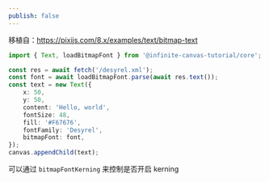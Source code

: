 ```yaml
---
publish: false
---
```


移植自：<https://pixijs.com/8.x/examples/text/bitmap-text>

```ts
import { Text, loadBitmapFont } from '@infinite-canvas-tutorial/core';

const res = await fetch('/desyrel.xml');
const font = await loadBitmapFont.parse(await res.text());
const text = new Text({
    x: 50,
    y: 50,
    content: 'Hello, world',
    fontSize: 48,
    fill: '#F67676',
    fontFamily: 'Desyrel',
    bitmapFont: font,
});
canvas.appendChild(text);
```

可以通过 `bitmapFontKerning` 来控制是否开启 kerning

<script setup>
import BitmapFont from '../../components/BitmapFont.vue'
</script>

<BitmapFont />
